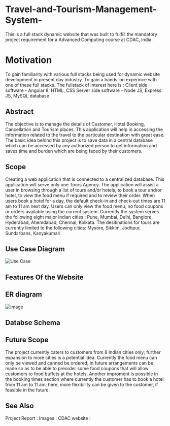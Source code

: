 # Travel-and-Tourism-Management-System-
This is a full stack dynamic website that was built to fulfill the mandatory project requirement for a Advanced Computing course at CDAC, India.

# Motivation
To gain familiarity with various full stacks being used for dynamic website development in present day industry. 
To gain a hands-on experince with one of these full stacks.
  The fullstack of interest here is :  Client side software - Angular 8, HTML, CSS
                                       Server side software - Node JS, Express JS, MySQL database

## Abstract
The objective is to manage the details of Customer, Hotel Booking, Cancellation and Tourism places. This application will help in accessing the information related to the travel to the particular destination with great ease. The basic idea behind this project is to save data in a central database which can be accessed by any authorized person to get information and saves time and burden which are being faced by their customers.

## Scope
Creating a web application that is connected to a centralized database. This application will serve only one Tours Agency. The application will assist a user in browsing through a list of tours and/or hotels, to book a tour and/or hotel, to view the food menu if required and to review their order. When users book a hotel for a day, the default check-in and check-out times are 11 am to 11 am next day. Users can only view the food menu; no food coupons or orders available using the current system. Currently the system serves the following eight major Indian cities : Pune, Mumbai, Delhi, Banglore, Hyderabad, Ahemdabad, Chennai, Kolkata.
The desitinations for tours are currently limited to the following cities: Mysore, Sikkim, Jodhpur, Sundarbans, Kanyakumari

## Use Case Diagram
![Use Case](https://user-images.githubusercontent.com/39137497/112728697-823a1e00-8f4e-11eb-86f4-f34ba9fe6596.jpg)

## Features Of the Website

## ER diagram
![image](https://user-images.githubusercontent.com/39137497/112728684-75b5c580-8f4e-11eb-907f-de79af3c3a61.png)

## Databse Schema

## Future Scope
The project currently caters to customers from 8 Indian cities only; further expansion to more cities is a potential idea. Currently the food menu can only be viewed and canned be ordered; in future arrangements can be made so as to be able to preorder some food coupons that will allow customers to food buffets at the hotels. Another improment is possible in the booking times section where currently the customer has to book a hotel from 11 am to 11 am; here, more flexibility can be given to the customer, if feasible in the future.

## See Also

Project Report  : <link here>
Images          : <link here>
CDAC website    : <link here>
